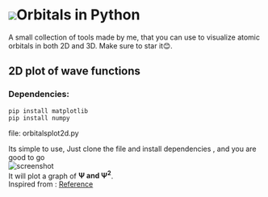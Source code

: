 # <img src="https://img.icons8.com/fluency/48/000000/physics.png"/>Orbitals in Python
A small collection of tools made by me, that you can use to visualize atomic orbitals in both 2D and 3D. Make sure to star it😊.

## 2D plot of wave functions
### Dependencies:
`pip install matplotlib`<br>
`pip install numpy`

file: orbitalsplot2d.py

Its simple to use, Just clone the file and install dependencies , and you are good to go<br>
![screenshot](/assests/screenshot1.png)<br>
It will plot a graph of **Ψ and Ψ<sup>2</sup>**.<br>
Inspired from : 
<a href="https://towardsdatascience.com/quantum-physics-visualization-with-python-35df8b365ff" target="_blank">Reference</a>
